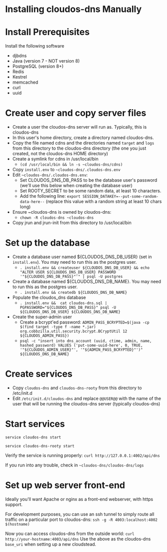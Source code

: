 Installing cloudos-dns Manually
===============================


# Install Prerequisites

Install the following software
   * djbdns
   * Java (version 7 - NOT version 8)
   * PostgreSQL (version 8+)
   * Redis
   * Kestrel
   * memcached
   * curl
   * uuid

# Create user and copy server files

   * Create a user the cloudos-dns server will run as. Typically, this is cloudos-dns
   * In this user's home directory, create a directory named cloudos-dns.
   * Copy the file named cdns and the directories named `target` and `logs` from this directory to the cloudos-dns directory (the one you just created, not the cloudos-dns HOME directory)
   * Create a symlink for cdns in /usr/local/bin
        * `(cd /usr/local/bin && ln -s ~cloudos-dns/cdns)`
   * Copy `install.env` to `~cloudos-dns/.cloudos-dns.env`
   * Edit `~cloudos-dns/.cloudos-dns.env`:
        * Set CLOUDOS_DNS_DB_PASS to be the database user's password (we'll use this below when creating the database user)
        * Set ROOTY_SECRET to be some random data, at least 10 characters. 
        * Add the following line: `export SESSION_DATAKEY=--put-some-random-data-here--` (replace this value with a random string at least 10 chars long)
   * Ensure ~cloudos-dns is owned by cloudos-dns:
        * `chown -R cloudos-dns ~cloudos-dns`
   * Copy jrun and jrun-init from this directory to /usr/local/bin

# Set up the database
   
   * Create a database user named ${CLOUDOS_DNS_DB_USER} (set in `install.env`). You may need to run this as the postgres user.
       * `. install.env && createuser ${CLOUDOS_DNS_DB_USER} && echo "ALTER USER ${CLOUDOS_DNS_DB_USER} PASSWORD '"${CLOUDOS_DNS_DB_PASS}"'" | psql -U postgres`
   * Create a database named ${CLOUDOS_DNS_DB_NAME}. You may need to run this as the postgres user.
       * `. install.env && createdb ${CLOUDOS_DNS_DB_NAME}`
   * Populate the cloudos_dns database 
       * `. install.env &&  cat cloudos-dns.sql | PGPASSWORD="${CLOUDOS_DNS_DB_PASS}" psql -U ${CLOUDOS_DNS_DB_USER} ${CLOUDOS_DNS_DB_NAME}`
   * Create the super-admin user
      * Create a bcrypt'ed password: `ADMIN_PASS_BCRYPTED=$(java -cp $(find target -type f -name *.jar) org.cobbzilla.util.security.bcrypt.BCryptUtil 12 ${CLOUDOS_ADMIN_PASS})`
      * `psql -c "insert into dns_account (uuid, ctime, admin, name, hashed_password) VALUES ('put-some-uuid-here', 0, TRUE, '"${CLOUDOS_ADMIN_USER}"', '"${ADMIN_PASS_BCRYPTED}"')" ${CLOUDOS_DNS_DB_NAME}`
        
# Create services

   * Copy `cloudos-dns` and `cloudos-dns-rooty` from this directory to /etc/init.d
   * Edit `/etc/init.d/cloudos-dns` and replace `@@USER@@` with the name of the user that will be running the cloudos-dns server (typically cloudos-dns) 

# Start services

`service cloudos-dns start`

`service cloudos-dns-rooty start`

Verify the service is running properly: `curl http://127.0.0.1:4002/api/dns`

If you run into any trouble, check in `~cloudos-dns/cloudos-dns/logs`

# Set up web server front-end

Ideally you'll want Apache or nginx as a front-end webserver, with https support.

For development purposes, you can use an ssh tunnel to simply route all traffic on a particular port to 
cloudos-dns: `ssh -g -R 4003:localhost:4002 $(hostname)`

Now you can access cloudos-dns from the outside world: `curl http://your-hostname:4003/api/dns`
Use the above as the cloudos-dns `base_uri` when setting up a new cloudstead.